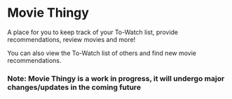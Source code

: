 # Movie Thingy

A place for you to keep track of your To-Watch list, provide recommendations, review movies and more!

You can also view the To-Watch list of others and find new movie recommendations.

### Note: Movie Thingy is a work in progress, it will undergo major changes/updates in the coming future

